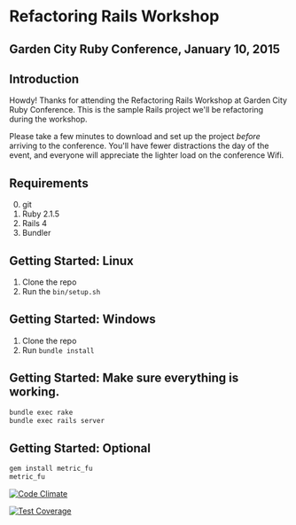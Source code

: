 # Refactoring Rails Workshop

## Garden City Ruby Conference, January 10, 2015

## Introduction

Howdy! Thanks for attending the Refactoring Rails Workshop at Garden City Ruby Conference. This is the sample Rails project we'll be refactoring during the workshop.

Please take a few minutes to download and set up the project *before* arriving to the conference. You'll have fewer distractions the day of the event, and everyone will appreciate the lighter load on the conference Wifi.

## Requirements

0. git
1. Ruby 2.1.5
2. Rails 4
3. Bundler

## Getting Started: Linux

1. Clone the repo
2. Run the `bin/setup.sh`

## Getting Started: Windows

1. Clone the repo
2. Run `bundle install`

## Getting Started: Make sure everything is working.

```bash
bundle exec rake
bundle exec rails server
```

## Getting Started: Optional

```bash
gem install metric_fu
metric_fu
```



[![Code Climate](https://codeclimate.com/repos/54a9f63e69568041ba001ea3/badges/81053da4b1ac658ef3b9/gpa.svg)](https://codeclimate.com/repos/54a9f63e69568041ba001ea3/feed)

[![Test Coverage](https://codeclimate.com/repos/54a9f63e69568041ba001ea3/badges/81053da4b1ac658ef3b9/coverage.svg)](https://codeclimate.com/repos/54a9f63e69568041ba001ea3/feed)
